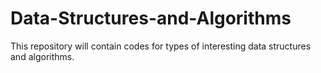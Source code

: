 # Data-Structures-and-Algorithms
This repository will contain codes for types of interesting data structures and algorithms.
